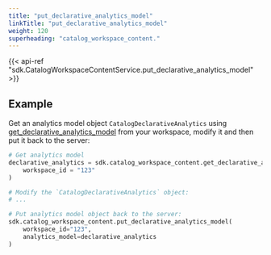 ```yaml
---
title: "put_declarative_analytics_model"
linkTitle: "put_declarative_analytics_model"
weight: 120
superheading: "catalog_workspace_content."
---
```


{{< api-ref "sdk.CatalogWorkspaceContentService.put_declarative_analytics_model" >}}

## Example

Get an analytics model object `CatalogDeclarativeAnalytics` using [get_declarative_analytics_model](../get_declarative_analytics_model/) from your workspace, modify it and then put it back to the server:

```python
# Get analytics model
declarative_analytics = sdk.catalog_workspace_content.get_declarative_analytics_model(
    workspace_id = "123"
)

# Modify the `CatalogDeclarativeAnalytics` object:
# ...

# Put analytics model object back to the server:
sdk.catalog_workspace_content.put_declarative_analytics_model(
    workspace_id="123",
    analytics_model=declarative_analytics
)
```
